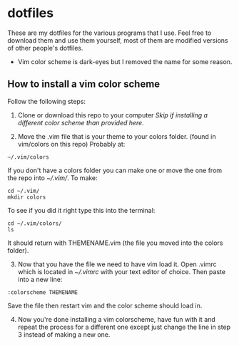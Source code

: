 # dotfiles
These are my dotfiles for the various programs that I use. Feel free to download them and use them yourself, most of them are modified versions of other people's dotfiles. 
- Vim color scheme is dark-eyes but I removed the name for some reason.
## How to install a vim color scheme
Follow the following steps:
1. Clone or download this repo to your computer *Skip if installing a different color scheme than provided here.*

2. Move the .vim file that is your theme to your colors folder. (found in vim/colors on this repo)
Probably at:
```
~/.vim/colors
```
If you don't have a colors folder you can make one or move the one from the repo into *~/.vim/*.
To make:
```
cd ~/.vim/
mkdir colors
```
To see if you did it right type this into the terminal:
```
cd ~/.vim/colors/
ls
```
It should return with THEMENAME.vim (the file you moved into the colors folder).

3. Now that you have the file we need to have vim load it. Open .vimrc which is located in *~/.vimrc* with your text editor of choice. Then paste into a new line:
```
:colorscheme THEMENAME
```
Save the file then restart vim and the color scheme should load in.

4. Now you're done installing a vim colorscheme, have fun with it and repeat the process for a different one except just change the line in step 3 instead of making a new one.

